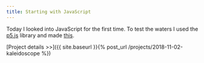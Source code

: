 ```yaml
---
title: Starting with JavaScript
---
```

Today I looked into JavaScript for the first time. To test the waters I used the [p5.js](https://p5js.org/) library and made [this](/projects/kaleidoscope_demo).

[Project details >>]({{ site.baseurl }}{% post_url /projects/2018-11-02-kaleidoscope %})